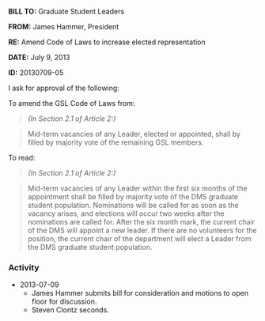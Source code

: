 **BILL TO:** Graduate Student Leaders

**FROM:** James Hammer, President

**RE:** Amend Code of Laws to increase elected representation 

**DATE:** July 9, 2013

**ID:** 20130709-05

I ask for approval of the following:

To amend the GSL Code of Laws from:

> *(In Section 2.1 of Article 2:)*

> Mid-term vacancies of any Leader, elected or appointed, shall by filled by majority vote of the
remaining GSL members.

To read:

> *(In Section 2.1 of Article 2:)*

> Mid-term vacancies of any Leader within the first six months of the appointment shall be filled
by majority vote of the DMS graduate student population. Nominations will be called for as
soon as the vacancy arises, and elections will occur two weeks after the nominations are
called for. After the six month mark, the current chair of the DMS will appoint a new leader. If
there are no volunteers for the position, the current chair of the department will elect a Leader
from the DMS graduate student population.

### Activity

* 2013-07-09
    * James Hammer submits bill for consideration and motions to open floor for discussion.
    * Steven Clontz seconds.